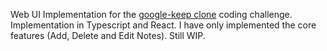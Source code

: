 Web UI Implementation for the [google-keep clone](https://codingchallenges.fyi/challenges/challenge-keep) coding challenge. 
Implementation in Typescript and React. 
I have only implemented the core features (Add, Delete and Edit Notes). Still WIP.
